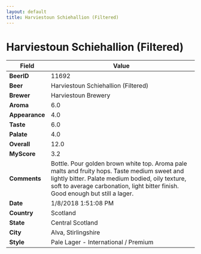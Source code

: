 ```yaml
---
layout: default
title: Harviestoun Schiehallion (Filtered)
---
```


# Harviestoun Schiehallion (Filtered)

| Field         | Value     |
|---------------|-----------|
| **BeerID** | 11692 |
| **Beer** | Harviestoun Schiehallion (Filtered) |
| **Brewer** | Harviestoun Brewery |
| **Aroma** | 6.0 |
| **Appearance** | 4.0 |
| **Taste** | 6.0 |
| **Palate** | 4.0 |
| **Overall** | 12.0 |
| **MyScore** | 3.2 |
| **Comments** | Bottle. Pour golden brown white top. Aroma pale malts and fruity hops. Taste medium sweet and lightly bitter. Palate medium bodied, oily texture, soft to average carbonation,  light bitter finish. Good enough but still a lager. |
| **Date** | 1/8/2018 1:51:08 PM |
| **Country** | Scotland |
| **State** | Central Scotland |
| **City** | Alva, Stirlingshire |
| **Style** | Pale Lager - International / Premium |
